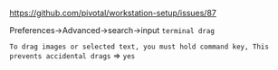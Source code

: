 https://github.com/pivotal/workstation-setup/issues/87

Preferences->Advanced->search->input `terminal drag`

`To drag images or selected text, you must hold command key, This prevents accidental drags`  => `yes`
